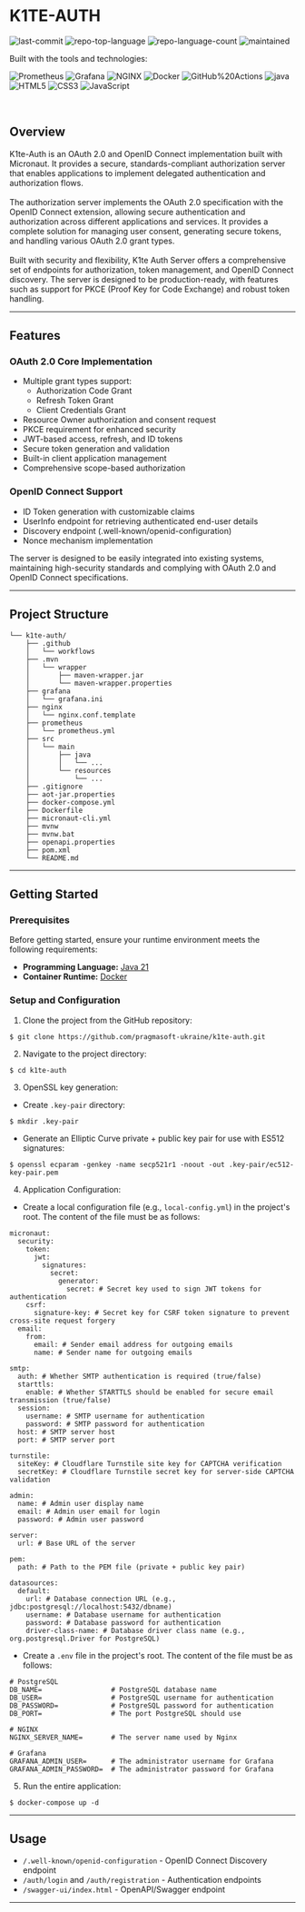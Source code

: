 <div align="left" style="position: relative;">
<h1>K1TE-AUTH</h1>
<p align="left">
	<img src="https://img.shields.io/github/last-commit/pragmasoft-ukraine/k1te-auth?style=flat&logo=git&logoColor=white&color=0080ff" alt="last-commit">
	<img src="https://img.shields.io/github/languages/top/pragmasoft-ukraine/k1te-auth?style=flat&color=0080ff" alt="repo-top-language">
	<img src="https://img.shields.io/github/languages/count/pragmasoft-ukraine/k1te-auth?style=flat&color=0080ff" alt="repo-language-count">
	<img src="https://img.shields.io/maintenance/yes/2025?style=flat&color=0080ff" alt="maintained">
</p>
<p align="left">Built with the tools and technologies:</p>
<p align="left">
	<img src="https://img.shields.io/badge/Prometheus-E6522C.svg?style=flat&logo=Prometheus&logoColor=white" alt="Prometheus">
	<img src="https://img.shields.io/badge/Grafana-F46800.svg?style=flat&logo=Grafana&logoColor=white" alt="Grafana">
	<img src="https://img.shields.io/badge/NGINX-009639.svg?style=flat&logo=NGINX&logoColor=white" alt="NGINX">
	<img src="https://img.shields.io/badge/Docker-2496ED.svg?style=flat&logo=Docker&logoColor=white" alt="Docker">
	<img src="https://img.shields.io/badge/GitHub%20Actions-2088FF.svg?style=flat&logo=GitHub-Actions&logoColor=white" alt="GitHub%20Actions">
	<img src="https://img.shields.io/badge/java-%23ED8B00.svg?style=flat&logo=openjdk&logoColor=white" alt="java">
	<img src="https://img.shields.io/badge/HTML5-E34F26.svg?style=flat&logo=HTML5&logoColor=white" alt="HTML5">
	<img src="https://img.shields.io/badge/CSS3-1572B6.svg?style=flat&logo=CSS3&logoColor=white" alt="CSS3">
	<img src="https://img.shields.io/badge/JavaScript-F7DF1E.svg?style=flat&logo=JavaScript&logoColor=black" alt="JavaScript">
</p>
</div>
<br clear="right">

## Overview

K1te-Auth is an OAuth 2.0 and OpenID Connect implementation built with Micronaut.
It provides a secure, standards-compliant authorization server that enables applications to implement delegated authentication and authorization flows.
<br><br>
The authorization server implements the OAuth 2.0 specification with the OpenID Connect extension, allowing secure authentication and authorization across different applications and services.
It provides a complete solution for managing user consent, generating secure tokens, and handling various OAuth 2.0 grant types.
<br><br>
Built with security and flexibility, K1te Auth Server offers a comprehensive set of endpoints for authorization, token management, and OpenID Connect discovery.
The server is designed to be production-ready, with features such as support for PKCE (Proof Key for Code Exchange) and robust token handling.

---

## Features

### OAuth 2.0 Core Implementation
- Multiple grant types support:
  - Authorization Code Grant
  - Refresh Token Grant
  - Client Credentials Grant
- Resource Owner authorization and consent request
- PKCE requirement for enhanced security
- JWT-based access, refresh, and ID tokens
- Secure token generation and validation
- Built-in client application management
- Comprehensive scope-based authorization

### OpenID Connect Support
- ID Token generation with customizable claims
- UserInfo endpoint for retrieving authenticated end-user details
- Discovery endpoint (.well-known/openid-configuration)
- Nonce mechanism implementation

The server is designed to be easily integrated into existing systems, maintaining high-security standards and complying with OAuth 2.0 and OpenID Connect specifications.

---

## Project Structure

```
└── k1te-auth/
    ├── .github
    │   └── workflows
    ├── .mvn
    │   └── wrapper
    │       ├── maven-wrapper.jar
    │       └── maven-wrapper.properties
    ├── grafana
    │   └── grafana.ini
    ├── nginx
    │   └── nginx.conf.template
    ├── prometheus
    │   └── prometheus.yml
    ├── src
    │   └── main
    │       ├── java
    │       │   └── ...
    │       └── resources
    │           └── ...
    ├── .gitignore
    ├── aot-jar.properties
    ├── docker-compose.yml
    ├── Dockerfile
    ├── micronaut-cli.yml
    ├── mvnw
    ├── mvnw.bat
    ├── openapi.properties
    ├── pom.xml
    └── README.md
```

---

## Getting Started

### Prerequisites

Before getting started, ensure your runtime environment meets the following requirements:

- **Programming Language:** [Java 21](https://www.oracle.com/java/technologies/downloads/#java21)
- **Container Runtime:** [Docker](https://www.docker.com)

### Setup and Configuration

1. Clone the project from the GitHub repository:
```
$ git clone https://github.com/pragmasoft-ukraine/k1te-auth.git
```

2. Navigate to the project directory:
```
$ cd k1te-auth
```

3. OpenSSL key generation:
- Create `.key-pair` directory:
```
$ mkdir .key-pair
```
- Generate an Elliptic Curve private + public key pair for use with ES512 signatures:
```
$ openssl ecparam -genkey -name secp521r1 -noout -out .key-pair/ec512-key-pair.pem
```

4. Application Configuration:
- Create a local configuration file (e.g., `local-config.yml`) in the project's root. The content of the file must be as follows:
```
micronaut:
  security:
    token:
      jwt:
        signatures:
          secret:
            generator:
              secret: # Secret key used to sign JWT tokens for authentication
    csrf:
      signature-key: # Secret key for CSRF token signature to prevent cross-site request forgery
  email:
    from:
      email: # Sender email address for outgoing emails
      name: # Sender name for outgoing emails

smtp:
  auth: # Whether SMTP authentication is required (true/false)
  starttls:
    enable: # Whether STARTTLS should be enabled for secure email transmission (true/false)
  session:
    username: # SMTP username for authentication
    password: # SMTP password for authentication
  host: # SMTP server host
  port: # SMTP server port

turnstile:
  siteKey: # Cloudflare Turnstile site key for CAPTCHA verification
  secretKey: # Cloudflare Turnstile secret key for server-side CAPTCHA validation

admin:
  name: # Admin user display name
  email: # Admin user email for login
  password: # Admin user password

server:
  url: # Base URL of the server

pem:
  path: # Path to the PEM file (private + public key pair)

datasources:
  default:
    url: # Database connection URL (e.g., jdbc:postgresql://localhost:5432/dbname)
    username: # Database username for authentication
    password: # Database password for authentication
    driver-class-name: # Database driver class name (e.g., org.postgresql.Driver for PostgreSQL)
```
- Create a `.env` file in the project's root. The content of the file must be as follows:
```
# PostgreSQL
DB_NAME=                 # PostgreSQL database name
DB_USER=                 # PostgreSQL username for authentication
DB_PASSWORD=             # PostgreSQL password for authentication
DB_PORT=                 # The port PostgreSQL should use

# NGINX
NGINX_SERVER_NAME=       # The server name used by Nginx

# Grafana
GRAFANA_ADMIN_USER=      # The administrator username for Grafana
GRAFANA_ADMIN_PASSWORD=  # The administrator password for Grafana

```

5. Run the entire application:
```
$ docker-compose up -d
```

---

## Usage
- `/.well-known/openid-configuration` - OpenID Connect Discovery endpoint
- `/auth/login` and `/auth/registration` - Authentication endpoints
- `/swagger-ui/index.html` - OpenAPI/Swagger endpoint

---
